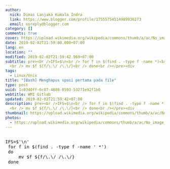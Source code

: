 ```yaml
---
author:
  nick: Dimas Lanjaka Kumala Indra
  link: https://www.blogger.com/profile/17555754514989936273
  email: noreply@blogger.com
category: []
comments: true
cover: https://upload.wikimedia.org/wikipedia/commons/thumb/a/ac/No_image_available.svg/2048px-No_image_available.svg.png
date: 2019-02-02T21:59:00.000+07:00
lang: en
location: ""
modified: 2019-02-02T21:59:42.969+07:00
subtitle: pre><br />IFS=$\n<br /> for f in $(find . -type f -name *)<br /> do
  <br /> mv $f ${f/\.\/ /\.\/}<br /> done<br /></pre><div
tags:
  - Linux/Unix
title: "[Bash] Menghapus spasi pertama pada file"
type: post
uuid: 1c0340ff-6c07-4888-8593-53271e92f1b0
webtitle: WMI Gitlab
updated: 2019-02-02T21:59:42+07:00
description: pre><br />IFS=$\n<br /> for f in $(find . -type f -name *)<br /> do
  <br /> mv $f ${f/\.\/ /\.\/}<br /> done<br /></pre><div
thumbnail: https://upload.wikimedia.org/wikipedia/commons/thumb/a/ac/No_image_available.svg/2048px-No_image_available.svg.png
photos:
  - https://upload.wikimedia.org/wikipedia/commons/thumb/a/ac/No_image_available.svg/2048px-No_image_available.svg.png
---
```


<pre><br>IFS=$'\n'<br> for f in $(find . -type f -name ' *')<br> do <br>     mv $f ${f/\.\/ /\.\/}<br> done<br></pre><script>document.querySelectorAll("pre,code");
  pretext.forEach(function (el) {
    el.classList.toggle("notranslate", true);
  });</script>